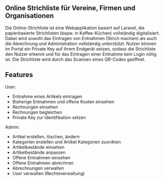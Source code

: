 
## Online Strichliste für Vereine, Firmen und Organisationen

Die Online-Strichliste ist eine Webapplikation basiert auf Laravel, die papierbasierte Strichlisten (bspw. in Kaffee-Küchen) vollständig digitalisiert. Dabei wird sowohl das Eintragen von Entnahmen (Strich machen) als auch die Abrechnung und Administration vollständig unterstützt. Nutzer können im Portal ein Private Key auf ihrem Endgerät setzen, sodass die Strichliste den Nutzer erkennt und für das Eintragen einer Entnahme kein Login nötig ist. Die Strichliste wird durch das Scannen eines QR-Codes geöffnet.

## Features

User:
- Entnahme eines Artikels eintragen
- Bisherige Entnahmen und offene Kosten einsehen
- Rechnungen einsehen
- Rechnungen begleichen
- Private Key zur Identifikation setzen

Admin:
- Artikel erstellen, löschen, ändern
- Kategorien erstellen und Artikel Kategorien zuordnen
- Artikelbestände einsehen
- Artikelbestände anpassen
- Offene Entnahmen einsehen
- Offene Entnahmen abrechnen
- Abrechnungen verwalten
- User verwalten (Rechteverwaltung)

